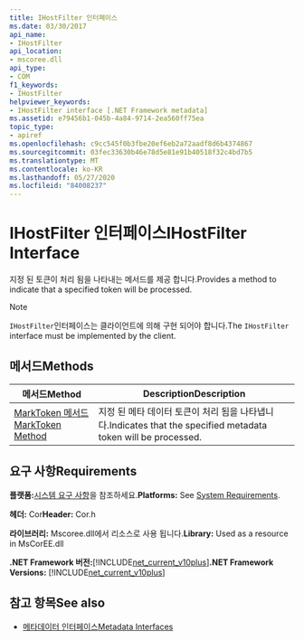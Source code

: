 ```yaml
---
title: IHostFilter 인터페이스
ms.date: 03/30/2017
api_name:
- IHostFilter
api_location:
- mscoree.dll
api_type:
- COM
f1_keywords:
- IHostFilter
helpviewer_keywords:
- IHostFilter interface [.NET Framework metadata]
ms.assetid: e79456b1-045b-4a84-9714-2ea560ff75ea
topic_type:
- apiref
ms.openlocfilehash: c9cc545f0b3fbe20ef6eb2a72aadf8d6b4374867
ms.sourcegitcommit: 03fec33630b46e78d5e81e91b40518f32c4bd7b5
ms.translationtype: MT
ms.contentlocale: ko-KR
ms.lasthandoff: 05/27/2020
ms.locfileid: "84008237"
---
```

# <a name="ihostfilter-interface"></a><span data-ttu-id="d0ce9-102">IHostFilter 인터페이스</span><span class="sxs-lookup"><span data-stu-id="d0ce9-102">IHostFilter Interface</span></span>
<span data-ttu-id="d0ce9-103">지정 된 토큰이 처리 됨을 나타내는 메서드를 제공 합니다.</span><span class="sxs-lookup"><span data-stu-id="d0ce9-103">Provides a method to indicate that a specified token will be processed.</span></span>  
  
> [!NOTE]
> <span data-ttu-id="d0ce9-104">`IHostFilter`인터페이스는 클라이언트에 의해 구현 되어야 합니다.</span><span class="sxs-lookup"><span data-stu-id="d0ce9-104">The `IHostFilter` interface must be implemented by the client.</span></span>  
  
## <a name="methods"></a><span data-ttu-id="d0ce9-105">메서드</span><span class="sxs-lookup"><span data-stu-id="d0ce9-105">Methods</span></span>  
  
|<span data-ttu-id="d0ce9-106">메서드</span><span class="sxs-lookup"><span data-stu-id="d0ce9-106">Method</span></span>|<span data-ttu-id="d0ce9-107">Description</span><span class="sxs-lookup"><span data-stu-id="d0ce9-107">Description</span></span>|  
|------------|-----------------|  
|[<span data-ttu-id="d0ce9-108">MarkToken 메서드</span><span class="sxs-lookup"><span data-stu-id="d0ce9-108">MarkToken Method</span></span>](ihostfilter-marktoken-method.md)|<span data-ttu-id="d0ce9-109">지정 된 메타 데이터 토큰이 처리 됨을 나타냅니다.</span><span class="sxs-lookup"><span data-stu-id="d0ce9-109">Indicates that the specified metadata token will be processed.</span></span>|  
  
## <a name="requirements"></a><span data-ttu-id="d0ce9-110">요구 사항</span><span class="sxs-lookup"><span data-stu-id="d0ce9-110">Requirements</span></span>  
 <span data-ttu-id="d0ce9-111">**플랫폼:**[시스템 요구 사항](../../get-started/system-requirements.md)을 참조하세요.</span><span class="sxs-lookup"><span data-stu-id="d0ce9-111">**Platforms:** See [System Requirements](../../get-started/system-requirements.md).</span></span>  
  
 <span data-ttu-id="d0ce9-112">**헤더:** Cor</span><span class="sxs-lookup"><span data-stu-id="d0ce9-112">**Header:** Cor.h</span></span>  
  
 <span data-ttu-id="d0ce9-113">**라이브러리:** Mscoree.dll에서 리소스로 사용 됩니다.</span><span class="sxs-lookup"><span data-stu-id="d0ce9-113">**Library:** Used as a resource in MsCorEE.dll</span></span>  
  
 <span data-ttu-id="d0ce9-114">**.NET Framework 버전:**[!INCLUDE[net_current_v10plus](../../../../includes/net-current-v10plus-md.md)]</span><span class="sxs-lookup"><span data-stu-id="d0ce9-114">**.NET Framework Versions:** [!INCLUDE[net_current_v10plus](../../../../includes/net-current-v10plus-md.md)]</span></span>  
  
## <a name="see-also"></a><span data-ttu-id="d0ce9-115">참고 항목</span><span class="sxs-lookup"><span data-stu-id="d0ce9-115">See also</span></span>

- [<span data-ttu-id="d0ce9-116">메타데이터 인터페이스</span><span class="sxs-lookup"><span data-stu-id="d0ce9-116">Metadata Interfaces</span></span>](metadata-interfaces.md)
